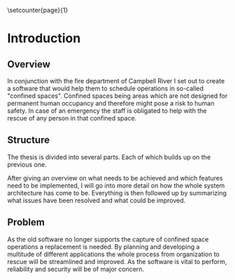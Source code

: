 \setcounter{page}{1}
<!-- Goal: 300 Words -->
# Introduction

## Overview

In conjunction with the fire department of Campbell River I set out to create a software that would help them to schedule operations in so-called "confined spaces". Confined spaces being areas which are not designed for permanent human occupancy and therefore might pose a risk to human safety. In case of an emergency the staff is obligated to help with the rescue of any person in that confined space.

<!-- How is this thesis structured? -->
## Structure
The thesis is divided into several parts. Each of which builds up on the previous one.
<!-- TODO: Rewrite next sentence -->
After giving an overview on what needs to be achieved and which features need to be implemented, I will go into more detail on how the whole system architecture has come to be. Everything is then followed up by summarizing what issues have been resolved and what could be improved.

<!-- What problem does this thesis try to solve? -->
<!-- How will I address this issue? -->
## Problem
As the old software no longer supports the capture of confined space operations a replacement is needed. By planning and developing a multitude of different applications the whole process from organization to rescue will be streamlined and improved. As the software is vital to perform, reliability and security will be of major concern.
